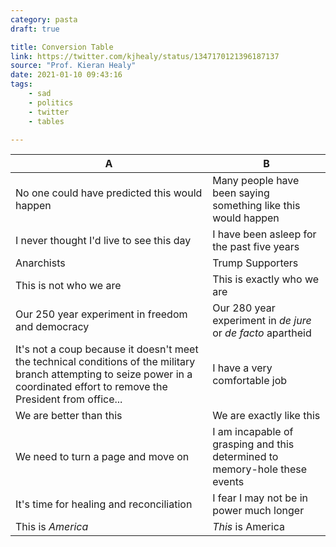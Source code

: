 ```yaml
---
category: pasta
draft: true

title: Conversion Table
link: https://twitter.com/kjhealy/status/1347170121396187137
source: "Prof. Kieran Healy"
date: 2021-01-10 09:43:16
tags:
    - sad
    - politics
    - twitter
    - tables

---
```


| A                                                                                                                                                                                | B                                                                          |
|----------------------------------------------------------------------------------------------------------------------------------------------------------------------------------|----------------------------------------------------------------------------|
| No one could have predicted this would happen                                                                                                                                    | Many people have been saying something like this would happen              |
| I never thought I'd live to see this day                                                                                                                                         | I have been asleep for the past five years                                 |
| Anarchists                                                                                                                                                                       | Trump Supporters                                                           |
| This is not who we are                                                                                                                                                           | This is exactly who we are                                                 |
| Our 250 year experiment in freedom and democracy                                                                                                                                 | Our 280 year experiment in _de jure_ or _de facto_ apartheid               |
| It's not a coup because it doesn't meet the technical conditions of the military branch attempting to seize power in a coordinated effort to remove the President from office... | I have a very comfortable job                                              |
| We are better than this                                                                                                                                                          | We are exactly like this                                                   |
| We need to turn a page and move on                                                                                                                                               | I am incapable of grasping and this determined to memory-hole these events |
| It's time for healing and reconciliation                                                                                                                                         | I fear I may not be in power much longer                                   |
| This is _America_                                                                                                                                                                | _This_ is America                                                          |



